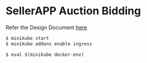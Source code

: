 # SellerAPP Auction Bidding

Refer the Design Document [here](./docs/design.md)


```sh
$ minikube start
$ minikube addons enable ingress

$ eval $(minikube docker-env)

```
